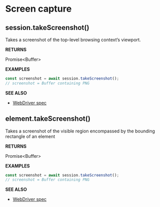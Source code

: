 # Screen capture

## session.takeScreenshot()

Takes a screenshot of the top-level browsing context’s viewport.

**RETURNS**

Promise&lt;Buffer&gt;

**EXAMPLES**

```typescript
const screenshot = await session.takeScreenshot();
// screenshot = Buffer containing PNG
```

**SEE ALSO**

- [WebDriver spec](https://www.w3.org/TR/webdriver/#take-screenshot)

## element.takeScreenshot()

Takes a screenshot of the visible region encompassed by the bounding rectangle of an element

**RETURNS**

Promise&lt;Buffer&gt;

**EXAMPLES**

```typescript
const screenshot = await session.takeScreenshot();
// screenshot = Buffer containing PNG
```

**SEE ALSO**

- [WebDriver spec](https://www.w3.org/TR/webdriver/#take-element-screenshot)
